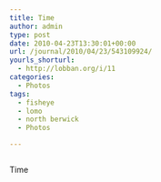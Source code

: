```yaml
---
title: Time
author: admin
type: post
date: 2010-04-23T13:30:01+00:00
url: /journal/2010/04/23/543109924/
yourls_shorturl:
  - http://lobban.org/i/11
categories:
  - Photos
tags:
  - fisheye
  - lomo
  - north berwick
  - Photos

---
```

<div class="figure">
  <img src="http://andy.lobban.org/photo/1280/543109924/1/tumblr_l1c061OftW1qzrl7b" alt="" />
</div>

Time